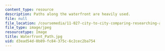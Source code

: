 ```yaml
---
content_type: resource
description: Paths along the waterfront are heavily used.
file: null
file_location: /coursemedia/11-027-city-to-city-comparing-researching-and-writing-about-cities-spring-2006/d3ead54d0b89fc84375c6c2cec2ba754_Waterfront_Path.jpg
file_type: image/jpeg
resourcetype: Image
title: Waterfront_Path.jpg
uid: d3ead54d-0b89-fc84-375c-6c2cec2ba754
---
```

